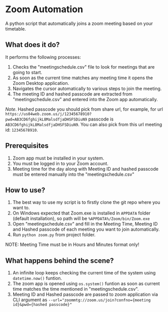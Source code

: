 # Zoom Automation
A python script that automatically joins a zoom meeting based on your timetable.

## What does it do?
It performs the following processes:
1. Checks the "meetingschedule.csv" file to look for meetings that are going to start.
2. As soon as the current time matches any meeting time it opens the Zoom Desktop application.
3. Navigates the cursor automatically to various steps to join the meeting.
4. The meeting ID and hashed passcode are extracted from "meetingschedule.csv" and entered into the Zoom app automatically.

*Note*. Hashed passcode you should pick from share url, for example, for url `https://us04web.zoom.us/j/12345678910?pwd=AB3CD6fghijkL8MalsdfjaDHSFSDiuN9` passcode is `AB3CD6fghijkL8MalsdfjaDHSFSDiuN9`. You can also pick from this url meeting id: `12345678910`.

## Prerequisites
1. Zoom app must be installed in your system.
2. You must be logged in to your Zoom account.
3. Meeting time for the day along with Meeting ID and hashed passcode must be entered manually into the "meetingschedule.csv"

## How to use?
1. The best way to use my script is to firstly clone the git repo where you want to.
2. On Windows expected that Zoom.exe is installed in `APPDATA` folder (default installation), so path will be `%APPDATA%/Zoom/bin/Zoom.exe`
2. Open "meetingschedule.csv" and fill in the Meeting Time, Meeting ID and Hashed passcode of each meeting you want to join automatically.
3. Run `python zoom.py` from project folder.

NOTE: Meeting Time must be in Hours and Minutes format only!

## What happens behind the scene?
1. An infinite loop keeps checking the current time of the system using `datetime.now()` funtion.
2. The zoom app is opened using `os.system()` funtion as soon as current time matches the time mentioned in "meetingschedule.csv".
3. Meeting ID and Hashed passcode are passed to zoom application via CLI argument as `--url="zoommtg://zoom.us/join?confno={meeting id}&pwd={hashed passcode}"`

